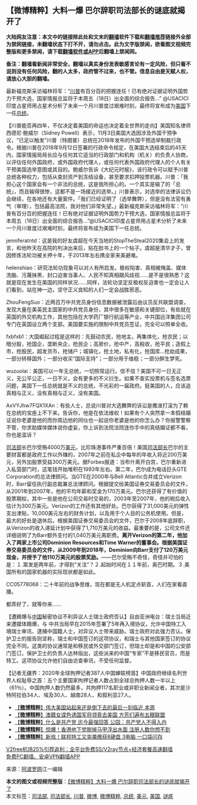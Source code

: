  <h2>【微博精粹】大料一爆 巴尔辞职司法部长的谜底就揭开了</h2> <p class="notice"><b>大陆网友注意：本文中的链接除此处和文末的<a href="https://github.com/bannedbook/fanqiang" >翻墙</a>软件下载和<a href="https://github.com/killgcd/justmysocks/blob/master/README.md">翻墙推荐</a>链接外全部为禁网链接，未翻墙状态下打不开，请勿点击。此为文字版禁闻，欲看图文视频完整版和更多禁闻，请下载<a href="https://github.com/bannedbook/fanqiang">翻墙软件或APP</a>后翻墙上禁闻网。</p><p>备注：翻墙看新闻非常安全，翻墙以真实身份发表敏感言论有一定风险，但只看不说则没有任何风险，翻的人太多，政府管不过来，也不管。信息自由是天赋人权，请放心大胆的翻墙。</b></p>  <div class="entry"> <p id="summary">最新福克斯采访福林将军：“<a href="https://www.bannedbook.org/bnews/tag/%e5%b7%9d%e6%99%ae/" class="st_tag internal_tag" rel="tag" title="标签 川普 下的日志">川普</a>有百分百的把握连任！已有绝对证据证明外国势力干预大选，国家情报总监将于本周五（18日）出全面的综合报告&#8230;” @USACICI印度占星师用占星术分析了未来一个月川普度过艰难时刻，最终将宣布成为<a href="https://www.bannedbook.org/bnews/tag/%e7%be%8e%e5%9b%bd/" class="st_tag internal_tag" rel="tag" title="标签 美国 下的日志">美国</a>下一任<a href="https://www.bannedbook.org/bnews/tag/%e6%80%bb%e7%bb%9f/" class="st_tag internal_tag" rel="tag" title="标签 总统 下的日志">总统</a>。</p> <p id="conimg">【川普能否再四年，不仅决定着美国的命运也决定着全世界的走向】美国知名律师西德尼‧鲍威尔（Sidney Powell）表示，11月3日美国大选因涉及外国干预争议，“已足以触发”川普（特朗普）总统在2018年发布的外国干预选举制裁行政令。根据川普在2018年9月12日签署的行政命令规定，在美国大选结束后的45天内，国家情报局局长应与任何其它适当的行政部门和机构（机关）的负责人协商，以评估任何外国政府，或外国政府代理人，或任何代表外国政府代理人的个人有关干预美国选举意图或其目的。鲍威尔告诉《大纪元时报》，该行政令可以赋予川普总统各种权力，包括从查封资产到冻结设备，甚至要求扣押投票机器。川普：「我担心这个国家会有一个非法的总统，这是我所担心的。一个其实是输了的「总统」，而且输得很惨，这都不是一场接近的选举。」川普表示，对选举的法律诉讼仍会继续，在各地还有大量案件。「我们已经证明了（选举舞弊），但是没有法官有勇气（审理），包括最高法院，我对他们非常失望。」最新福克斯采访福林将军：“川普有百分百的把握连任！已有绝对证据证明外国势力干预大选，国家情报总监将于本周五（18日）出全面的综合报告&#8230;”@USACICI印度占星师用占星术分析了未来一个月川普度过艰难时刻，最终将宣布成为美国下一任总统。</p> <p>jenniferatntd：这是我的好友虞超在今天当地的StopTheSteaI2020集会上的发言，和他昨天在高院的判决出来后，贴在脸书上的一个帖子。虞超是清华才子，曾因修炼法轮功被关押十年，于2013年左右携全家来美避难。</p>  <p>helenshiao：研究法轮功现象可以对人有所启发。极权陷害、真相被掩盖、媒体洗脑、污蔑抹黑、封口迫害当事人、人民不知真相跟风歧视……是不是很熟悉？这就是现在发生在美国的同样状况……同样，法轮功坚定反极权反迫害也一定会让人们看到，站在神一边，坚守正义良知的人们一定会战胜邪恶。</p> <p>ZhouFengSuo：近两百万中共党员身份信息数据被泄露后由议员反共联盟调查，发现大量在美英民主国家的中共党员身份，其中很多在敏感和关键部位，有些就在英国的外交机构工作，其他包括在大学药厂银行航运等产业，中共国远洋集团公司专门在英国设立两个支部。美国要实施的限制中共党员签证，完全可以照单全收。</p> <p>fxbfxb1：大国崛起过程是这样的：先鼓动农民，抢地主，再集体化，抢农民；以暗分股，抢国企，垄断央企，抢民企；高房价，抢中产，高税收，抢平民；造假上市，抢股民，超发货币，抢储户；城镇化，抢土地，私有化，抢国库…抢劫成果，一部分转移国外；一部分收买“国际支持”；一部分用于维稳；一部分醉生梦死。</p>  <p>wuzuolai：美国可以一年无总统，一切照常运行。信不信？美国不可一日无正义，无公平公正，一日不义，会有更多的不义衍生。如果不查实投票机与签名选票问题，美国下一任总统就是不义的总统，不光彩的一届政府。挺美国的人，应该追真相与正义，没有真相与正义，没有美国。</p> <p>AxVYJhw7FQX1XAn：有些人士，总说川普对大选舞弊的诉讼是撒泼打滚为了赖在总统的宝座上不下来。告诉你，他是在依法维权！如果有个人突然拿一本假结婚证说你老婆是他的而你周边他的同伙也一起说你老婆是他的你怎么办？你报警警察不管，你求助媒体媒体说你虚妄，你上诉到法院法院连你手中的真结婚证都不看，你也是滥诉？</p> <p><a href="https://www.bannedbook.org/bnews/tag/%e5%8f%b8%e6%b3%95%e9%83%a8/" class="st_tag internal_tag" rel="tag" title="标签 司法部 下的日志">司法部</a>长巴尔受贿4000万<a href="https://www.bannedbook.org/bnews/tag/%e7%be%8e%e5%85%83/" class="st_tag internal_tag" rel="tag" title="标签 美元 下的日志">美元</a>，比珍珠港事件严重百倍！美国<a href="https://www.bannedbook.org/bnews/tag/%e5%8f%b8%e6%b3%95%e9%83%a8%e9%95%bf/" class="st_tag internal_tag" rel="tag" title="标签 司法部长 下的日志">司法部长</a>巴尔的主要财富都是政府工作以外赚的，2007年之前在私企中每年的年收入将近200万美元，另外加股票受益300万美元。据Forbes报道：当布什离开白宫，巴尔重新进入私营部门时，这笔钱开始堆积在1993年左右。第二年，巴尔成为电话巨头GTE Corporation的总法律顾问。当GTE在2000年与Bell Atlantic合并成立Verizon时，Barr留任执行副总裁兼总法律顾问。根据提交给美国证券交易委员会的文件，从2001年到2007年，他的平均年薪和奖金为170万美元。巴尔还获得了有价值的股票期权，其中一些是他在公司交易时交易的，2003年至2007年，他的税后收入估计为300万美元。Verizon的工作还有其他好处。巴尔获得了31,000美元的弹性支出津贴，10,000美元左右的财务计划，以及用于个人目的公务机使用。但是，最大的好处是退休后。根据美国证券交易委员会的文件，巴尔于2008年底辞职，从Verizon的收入递延计划中获得了1,710万美元的收益。最重要的是，公司文件还详细说明了为Barr额外支付的1,040万美元离职费。<strong>离开Verizon的第二年，他加入了两家上市公司Dominion Resources和Time Warner的董事会。根据美国证券交易委员会的文件，从2009年到2018年，Dominion向Barr支付了120万美元现金，并授予了他110万美元的股票奖励。</strong>——巴尔受贿不奇怪，奇怪并可怕的是：１.案发是两年前，才得到“关注”？２.起始时间在１１年前，奥巴时期。３.美国所有的国家机器的实际现状都是如此。</p>  <p>CC05778068：二十年前的战争思维，现在都是无人机定点斩首，人们在家看直播。</p> <p>都弄好了，就等你来……</p> <p>【遭踢爆与<span class='wp_keywordlink_affiliate'><a href="https://www.bannedbook.org/" title="中国" target="_blank">中国</a></span>秘密协议不利异议人士瑞士政府否认】自由亚洲电台：瑞士当局近来遭媒体踢爆，与 中共当局早在2015年签署了5年再入境协议，允许中国特工入境瑞士审讯、逮捕中国籍人士，对异议人士带来威胁。瑞士政府对此强力否认。保护卫士的报告则坚称，瑞士和中国签订的这项协议，和瑞士与其他国家签订的协议完全不同。这类的协议通常是和移民或外交部门签订，但瑞士却是和中国的公安部门签订。保护卫士的负责人达林指出，这些派来的中国“专家”不是移民官员，而是特工。这项协议允许他们自由访查审讯，不受任何监督。</p>  <p>【记者无疆界：2020年全球拘押记者387人中国蝉联榜首】中国政府继续名列世界人权耻辱之首：五个主要国家拘押记者人数占到全球总拘押人数一半以上（61％）。中国拘押人数仍然最多，共拘押117名职业或非职业新闻业者，其次是沙特阿拉伯34人、埃及30人、越南28人、和叙利亚27人。</p> <ul class='op-related-articles' title='相关阅读'> <li><a href='https://www.bannedbook.org/bnews/comments/20201214/1447443.html' target='_blank'>【<b>微博精粹</b>】伟大美国站起来还是倒下去的最后一刻临近 本周</a></li> <li><a href='https://www.bannedbook.org/bnews/comments/20201213/1446964.html' target='_blank'>【<b>微博精粹</b>】澳籍女谍色诱国军将领竟去美国 方芳们遍布五眼联盟</a></li> <li><a href='https://www.bannedbook.org/bnews/comments/20201211/1445736.html' target='_blank'>【<b>微博精粹</b>】什么是共产党 迄今最强回答 公园：共产党人不得入内</a></li> <li><a href='https://www.bannedbook.org/bnews/comments/20201209/1444608.html' target='_blank'>【<b>微博精粹</b>】惊爆！香港地下党脱掉马甲浮出水面 注册人数你想不到</a></li> <li><a href='https://www.bannedbook.org/bnews/comments/20201208/1444017.html' target='_blank'>【<b>微博精粹</b>】新戏！联邦特工又突袭缴获8硬盘 3电脑 一口袋闪存</a></li> </ul> <p class="texttj"> <a href="https://github.com/bannedbook/fanqiang/wiki/V2ray%E6%9C%BA%E5%9C%BA" target="_blank">V2free机场25%引荐返利：全平台免费SS/V2ray节点+经济套餐高速翻墙</a><br/> <a href="https://github.com/bannedbook/fanqiang/wiki/%E7%A6%81%E9%97%BB%E7%BD%91%E5%AE%89%E5%8D%93%E7%BF%BB%E5%A2%99%E6%96%B0%E9%97%BBAPP" target="_blank">免费PC翻墙、安卓VPN翻墙APP</a></p><p> 来源：<a href="https://www.aboluowang.com/2020/1215/1534263.html" target="_blank">阿波罗网</a>江一编辑 </p><a name='sharetosocial'></a>       <div><b>本文的图文或视频完整版</b>：<a href='https://www.bannedbook.org/bnews/comments/20201215/1448058.html'>【微博精粹】大料一爆 巴尔辞职司法部长的谜底就揭开了</a></div>  </div><!--END ENTRY--> <div class="postfooter"> <div>本文标签：<a href="https://www.bannedbook.org/bnews/tag/%e5%8f%b8%e6%b3%95%e9%83%a8/" rel="tag">司法部</a>, <a href="https://www.bannedbook.org/bnews/tag/%e5%8f%b8%e6%b3%95%e9%83%a8%e9%95%bf/" rel="tag">司法部长</a>, <a href="https://www.bannedbook.org/bnews/tag/%e5%b7%9d%e6%99%ae/" rel="tag">川普</a>, <a href="https://www.bannedbook.org/bnews/tag/%e5%be%ae%e5%8d%9a/" rel="tag">微博</a>, <a href="https://www.bannedbook.org/bnews/tag/%e5%be%ae%e5%8d%9a%e7%b2%be%e7%b2%b9/" rel="tag">微博精粹</a>, <a href="https://www.bannedbook.org/bnews/tag/%e6%80%bb%e7%bb%9f/" rel="tag">总统</a>, <a href="https://www.bannedbook.org/bnews/tag/%e7%be%8e%e5%85%83/" rel="tag">美元</a>, <a href="https://www.bannedbook.org/bnews/tag/%e7%be%8e%e5%9b%bd/" rel="tag">美国</a>, <a href="https://www.bannedbook.org/bnews/tag/%E8%B0%9C%E5%BA%95/" rel="tag">谜底</a></div>  </div><!--END POSTFOOTER--> 